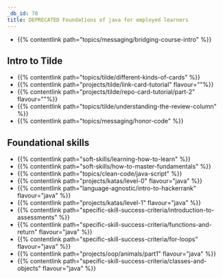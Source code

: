 ```yaml
---
_db_id: 78
title: DEPRECATED Foundations of java for employed learners
---
```


- {{% contentlink path="topics/messaging/bridging-course-intro" %}}

## Intro to Tilde

- {{% contentlink path="topics/tilde/different-kinds-of-cards" %}}
- {{% contentlink path="projects/tilde/link-card-tutorial" flavour=""%}}
- {{% contentlink path="projects/tilde/repo-card-tutorial/part-2" flavour=""%}}
- {{% contentlink path="topics/tilde/understanding-the-review-column" %}}
- {{% contentlink path="topics/messaging/honor-code" %}}

## Foundational skills

- {{% contentlink path="soft-skills/learning-how-to-learn" %}}
- {{% contentlink path="soft-skills/how-to-master-fundamentals" %}}
- {{% contentlink path="topics/clean-code/java-script" %}}
- {{% contentlink path="projects/katas/level-0" flavour="java" %}}
- {{% contentlink path="language-agnostic/intro-to-hackerrank" flavour="java" %}}
- {{% contentlink path="projects/katas/level-1" flavour="java" %}}
- {{% contentlink path="specific-skill-success-criteria/introduction-to-assessments" %}}
- {{% contentlink path="specific-skill-success-criteria/functions-and-return" flavour="java" %}}
- {{% contentlink path="specific-skill-success-criteria/for-loops" flavour="java" %}}
- {{% contentlink path="projects/oop/animals/part1"  flavour="java" %}}
- {{% contentlink path="specific-skill-success-criteria/classes-and-objects" flavour="java" %}}
